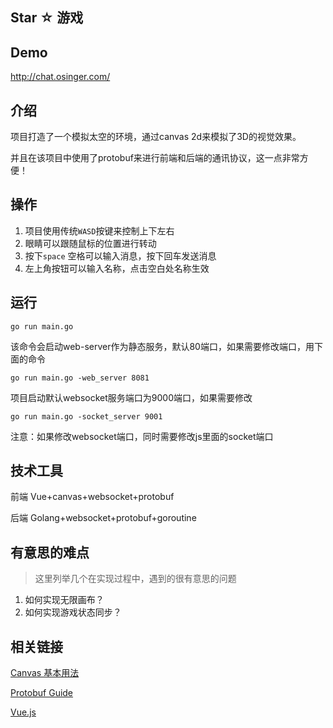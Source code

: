 ##  Star ☆ 游戏

## Demo

http://chat.osinger.com/

## 介绍

项目打造了一个模拟太空的环境，通过canvas 2d来模拟了3D的视觉效果。

并且在该项目中使用了protobuf来进行前端和后端的通讯协议，这一点非常方便！

## 操作

1. 项目使用传统`WASD`按键来控制上下左右
2. 眼睛可以跟随鼠标的位置进行转动
3. 按下`space` 空格可以输入消息，按下回车发送消息
4. 左上角按钮可以输入名称，点击空白处名称生效


## 运行

```$xslt
go run main.go
```

该命令会启动web-server作为静态服务，默认80端口，如果需要修改端口，用下面的命令
```
go run main.go -web_server 8081
```

项目启动默认websocket服务端口为9000端口，如果需要修改
```
go run main.go -socket_server 9001
```
注意：如果修改websocket端口，同时需要修改js里面的socket端口


## 技术工具

前端 Vue+canvas+websocket+protobuf

后端 Golang+websocket+protobuf+goroutine

## 有意思的难点
> 这里列举几个在实现过程中，遇到的很有意思的问题

1. 如何实现无限画布？
2. 如何实现游戏状态同步？



## 相关链接

[Canvas 基本用法](https://developer.mozilla.org/zh-CN/docs/Web/API/Canvas_API/Tutorial/Basic_usage)

[Protobuf Guide](https://developers.google.com/protocol-buffers/docs/proto3)

[Vue.js](https://cn.vuejs.org/index.html)